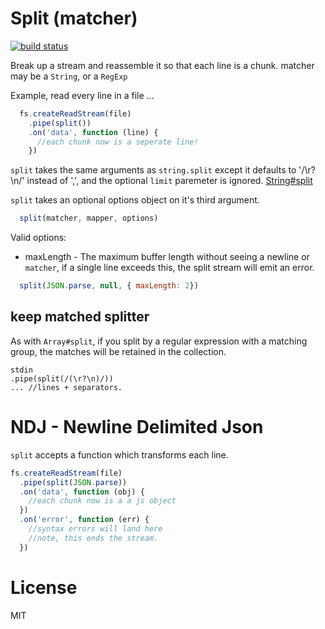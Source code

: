 # Split (matcher)

[![build status](https://secure.travis-ci.org/dominictarr/split.png)](http://travis-ci.org/dominictarr/split)

Break up a stream and reassemble it so that each line is a chunk. matcher may be a `String`, or a `RegExp` 

Example, read every line in a file ...

``` js
  fs.createReadStream(file)
    .pipe(split())
    .on('data', function (line) {
      //each chunk now is a seperate line!
    })

```

`split` takes the same arguments as `string.split` except it defaults to '/\r?\n/' instead of ',', and the optional `limit` paremeter is ignored.
[String#split](https://developer.mozilla.org/en/JavaScript/Reference/Global_Objects/String/split)

`split` takes an optional options object on it's third argument.

``` js
  split(matcher, mapper, options)
```

Valid options:

* maxLength - The maximum buffer length without seeing a newline or `matcher`,
  if a single line exceeds this, the split stream will emit an error.

``` js
  split(JSON.parse, null, { maxLength: 2})
```

## keep matched splitter

As with `Array#split`, if you split by a regular expression with a matching group,
the matches will be retained in the collection.

```
stdin
.pipe(split(/(\r?\n)/))
... //lines + separators.
```


# NDJ - Newline Delimited Json

`split` accepts a function which transforms each line.

``` js
fs.createReadStream(file)
  .pipe(split(JSON.parse))
  .on('data', function (obj) {
    //each chunk now is a a js object
  })
  .on('error', function (err) {
    //syntax errors will land here
    //note, this ends the stream.
  })
```

# License

MIT
